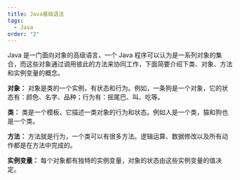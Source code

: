 ```yaml
---
title: Java基础语法
tags:
  - Java
order: "2"
---
```


Java 是一门面向对象的高级语言，一个 Java 程序可以认为是一系列对象的集合，而这些对象通过调用彼此的方法来协同工作，下面简要介绍下类、对象、方法和实例变量的概念。

**对象：** 对象是类的一个实例，有状态和行为。例如，一条狗是一个对象，它的状态有：颜色、名字、品种；行为有：摇尾巴、叫、吃等。

**类：** 类是一个模板，它描述一类对象的行为和状态。例如人是一个类，猫和狗也是一个类。

**方法：** 方法就是行为，一个类可以有很多方法。逻辑运算、数据修改以及所有动作都是在方法中完成的。

**实例变量：** 每个对象都有独特的实例变量，对象的状态由这些实例变量的值决定。
